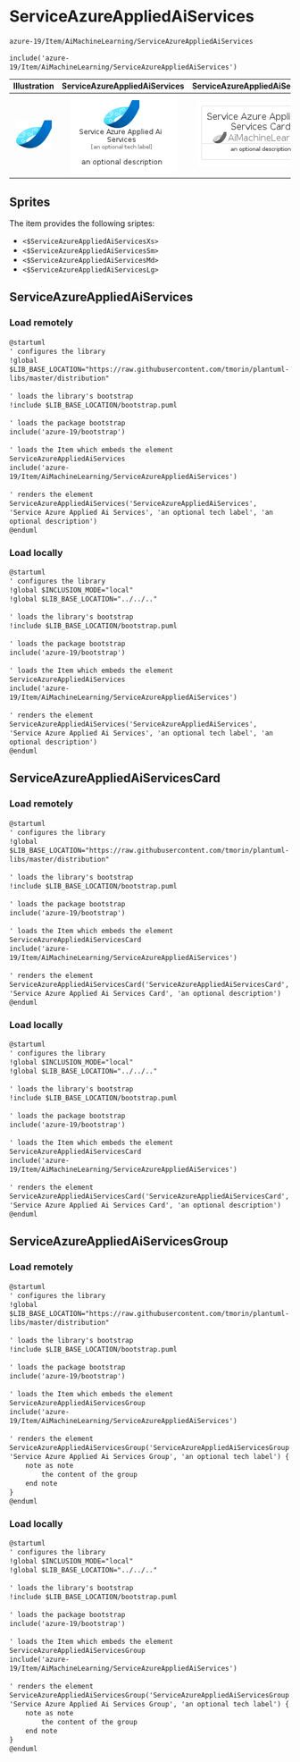 # ServiceAzureAppliedAiServices


```text
azure-19/Item/AiMachineLearning/ServiceAzureAppliedAiServices
```

```text
include('azure-19/Item/AiMachineLearning/ServiceAzureAppliedAiServices')
```



| Illustration | ServiceAzureAppliedAiServices | ServiceAzureAppliedAiServicesCard | ServiceAzureAppliedAiServicesGroup |
| :---: | :---: | :---: | :---: |
| ![illustration for Illustration](../../../azure-19/Item/AiMachineLearning/ServiceAzureAppliedAiServices.png) | ![illustration for ServiceAzureAppliedAiServices](../../../azure-19/Item/AiMachineLearning/ServiceAzureAppliedAiServices.Local.png) | ![illustration for ServiceAzureAppliedAiServicesCard](../../../azure-19/Item/AiMachineLearning/ServiceAzureAppliedAiServicesCard.Local.png) | ![illustration for ServiceAzureAppliedAiServicesGroup](../../../azure-19/Item/AiMachineLearning/ServiceAzureAppliedAiServicesGroup.Local.png) |



## Sprites
The item provides the following sriptes:

- `<$ServiceAzureAppliedAiServicesXs>`
- `<$ServiceAzureAppliedAiServicesSm>`
- `<$ServiceAzureAppliedAiServicesMd>`
- `<$ServiceAzureAppliedAiServicesLg>`





## ServiceAzureAppliedAiServices

### Load remotely
```plantuml
@startuml
' configures the library
!global $LIB_BASE_LOCATION="https://raw.githubusercontent.com/tmorin/plantuml-libs/master/distribution"

' loads the library's bootstrap
!include $LIB_BASE_LOCATION/bootstrap.puml

' loads the package bootstrap
include('azure-19/bootstrap')

' loads the Item which embeds the element ServiceAzureAppliedAiServices
include('azure-19/Item/AiMachineLearning/ServiceAzureAppliedAiServices')

' renders the element
ServiceAzureAppliedAiServices('ServiceAzureAppliedAiServices', 'Service Azure Applied Ai Services', 'an optional tech label', 'an optional description')
@enduml
```

### Load locally
```plantuml
@startuml
' configures the library
!global $INCLUSION_MODE="local"
!global $LIB_BASE_LOCATION="../../.."

' loads the library's bootstrap
!include $LIB_BASE_LOCATION/bootstrap.puml

' loads the package bootstrap
include('azure-19/bootstrap')

' loads the Item which embeds the element ServiceAzureAppliedAiServices
include('azure-19/Item/AiMachineLearning/ServiceAzureAppliedAiServices')

' renders the element
ServiceAzureAppliedAiServices('ServiceAzureAppliedAiServices', 'Service Azure Applied Ai Services', 'an optional tech label', 'an optional description')
@enduml
```

## ServiceAzureAppliedAiServicesCard

### Load remotely
```plantuml
@startuml
' configures the library
!global $LIB_BASE_LOCATION="https://raw.githubusercontent.com/tmorin/plantuml-libs/master/distribution"

' loads the library's bootstrap
!include $LIB_BASE_LOCATION/bootstrap.puml

' loads the package bootstrap
include('azure-19/bootstrap')

' loads the Item which embeds the element ServiceAzureAppliedAiServicesCard
include('azure-19/Item/AiMachineLearning/ServiceAzureAppliedAiServices')

' renders the element
ServiceAzureAppliedAiServicesCard('ServiceAzureAppliedAiServicesCard', 'Service Azure Applied Ai Services Card', 'an optional description')
@enduml
```

### Load locally
```plantuml
@startuml
' configures the library
!global $INCLUSION_MODE="local"
!global $LIB_BASE_LOCATION="../../.."

' loads the library's bootstrap
!include $LIB_BASE_LOCATION/bootstrap.puml

' loads the package bootstrap
include('azure-19/bootstrap')

' loads the Item which embeds the element ServiceAzureAppliedAiServicesCard
include('azure-19/Item/AiMachineLearning/ServiceAzureAppliedAiServices')

' renders the element
ServiceAzureAppliedAiServicesCard('ServiceAzureAppliedAiServicesCard', 'Service Azure Applied Ai Services Card', 'an optional description')
@enduml
```

## ServiceAzureAppliedAiServicesGroup

### Load remotely
```plantuml
@startuml
' configures the library
!global $LIB_BASE_LOCATION="https://raw.githubusercontent.com/tmorin/plantuml-libs/master/distribution"

' loads the library's bootstrap
!include $LIB_BASE_LOCATION/bootstrap.puml

' loads the package bootstrap
include('azure-19/bootstrap')

' loads the Item which embeds the element ServiceAzureAppliedAiServicesGroup
include('azure-19/Item/AiMachineLearning/ServiceAzureAppliedAiServices')

' renders the element
ServiceAzureAppliedAiServicesGroup('ServiceAzureAppliedAiServicesGroup', 'Service Azure Applied Ai Services Group', 'an optional tech label') {
    note as note
        the content of the group
    end note
}
@enduml
```

### Load locally
```plantuml
@startuml
' configures the library
!global $INCLUSION_MODE="local"
!global $LIB_BASE_LOCATION="../../.."

' loads the library's bootstrap
!include $LIB_BASE_LOCATION/bootstrap.puml

' loads the package bootstrap
include('azure-19/bootstrap')

' loads the Item which embeds the element ServiceAzureAppliedAiServicesGroup
include('azure-19/Item/AiMachineLearning/ServiceAzureAppliedAiServices')

' renders the element
ServiceAzureAppliedAiServicesGroup('ServiceAzureAppliedAiServicesGroup', 'Service Azure Applied Ai Services Group', 'an optional tech label') {
    note as note
        the content of the group
    end note
}
@enduml
```

